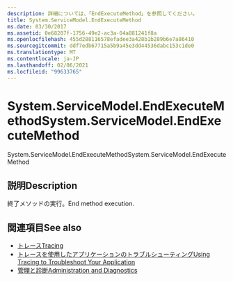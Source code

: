 ```yaml
---
description: 詳細については、「EndExecuteMethod」を参照してください。
title: System.ServiceModel.EndExecuteMethod
ms.date: 03/30/2017
ms.assetid: 0e68207f-1756-49e2-ac3a-04a881241f8a
ms.openlocfilehash: 455d288116578efadee3a428b1b289b6e7a86410
ms.sourcegitcommit: ddf7edb67715a5b9a45e3dd44536dabc153c1de0
ms.translationtype: MT
ms.contentlocale: ja-JP
ms.lasthandoff: 02/06/2021
ms.locfileid: "99633765"
---
```

# <a name="systemservicemodelendexecutemethod"></a><span data-ttu-id="d34a8-103">System.ServiceModel.EndExecuteMethod</span><span class="sxs-lookup"><span data-stu-id="d34a8-103">System.ServiceModel.EndExecuteMethod</span></span>

<span data-ttu-id="d34a8-104">System.ServiceModel.EndExecuteMethod</span><span class="sxs-lookup"><span data-stu-id="d34a8-104">System.ServiceModel.EndExecuteMethod</span></span>  
  
## <a name="description"></a><span data-ttu-id="d34a8-105">説明</span><span class="sxs-lookup"><span data-stu-id="d34a8-105">Description</span></span>  

 <span data-ttu-id="d34a8-106">終了メソッドの実行。</span><span class="sxs-lookup"><span data-stu-id="d34a8-106">End method execution.</span></span>  
  
## <a name="see-also"></a><span data-ttu-id="d34a8-107">関連項目</span><span class="sxs-lookup"><span data-stu-id="d34a8-107">See also</span></span>

- [<span data-ttu-id="d34a8-108">トレース</span><span class="sxs-lookup"><span data-stu-id="d34a8-108">Tracing</span></span>](index.md)
- [<span data-ttu-id="d34a8-109">トレースを使用したアプリケーションのトラブルシューティング</span><span class="sxs-lookup"><span data-stu-id="d34a8-109">Using Tracing to Troubleshoot Your Application</span></span>](using-tracing-to-troubleshoot-your-application.md)
- [<span data-ttu-id="d34a8-110">管理と診断</span><span class="sxs-lookup"><span data-stu-id="d34a8-110">Administration and Diagnostics</span></span>](../index.md)
